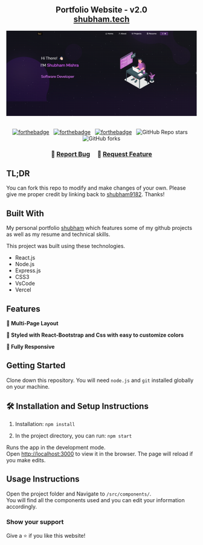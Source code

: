 <h2 align="center">
  Portfolio Website - v2.0<br/>
  <a href="https://my-portfolio-2imfx5qr7-shubham9182s-projects.vercel.app/" target="_blank">shubham.tech</a>
</h2>
<div align="center">
  <img alt="Demo" src="./Images/readme-img.png" />
</div>

<br/>

<center>

[![forthebadge](https://forthebadge.com/images/badges/built-with-love.svg)](https://forthebadge.com) &nbsp;
[![forthebadge](https://forthebadge.com/images/badges/made-with-javascript.svg)](https://forthebadge.com) &nbsp;
[![forthebadge](https://forthebadge.com/images/badges/open-source.svg)](https://forthebadge.com) &nbsp;
![GitHub Repo stars](https://img.shields.io/github/stars/shubham9182/Portfolio?color=red&logo=github&style=for-the-badge) &nbsp;
![GitHub forks](https://img.shields.io/github/forks/shubham9182/Portfolio?color=red&logo=github&style=for-the-badge)

</center>

<h3 align="center">
    🔹
    <a href="https://github.com/shubham9182/My-Portfolio/issues">Report Bug</a> &nbsp; &nbsp;
    🔹
    <a href="https://github.com/shubham9182/My-Portfolio/issues">Request Feature</a>
</h3>

## TL;DR

You can fork this repo to modify and make changes of your own. Please give me proper credit by linking back to [shubham9182](https://github.com/shubham9182). Thanks!

## Built With

My personal portfolio <a href="https://my-portfolio-2imfx5qr7-shubham9182s-projects.vercel.app/" target="_blank">shubham</a> which features some of my github projects as well as my resume and technical skills.<br/>

This project was built using these technologies.

- React.js
- Node.js
- Express.js
- CSS3
- VsCode
- Vercel

## Features

**📖 Multi-Page Layout**

**🎨 Styled with React-Bootstrap and Css with easy to customize colors**

**📱 Fully Responsive**

## Getting Started

Clone down this repository. You will need `node.js` and `git` installed globally on your machine.

## 🛠 Installation and Setup Instructions

1. Installation: `npm install`

2. In the project directory, you can run: `npm start`

Runs the app in the development mode.\
Open [http://localhost:3000](http://localhost:3000) to view it in the browser.
The page will reload if you make edits.

## Usage Instructions

Open the project folder and Navigate to `/src/components/`. <br/>
You will find all the components used and you can edit your information accordingly.

### Show your support

Give a ⭐ if you like this website!
